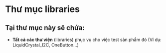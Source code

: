 # Thư mục libraries

## Tại thư mục này sẽ chứa:

* **Tất cả các thư viện** (libraries) phục vụ cho việc test sản phẩm đó (Ví dụ: LiquidCrystal_I2C, OneButton...)


